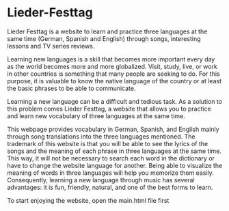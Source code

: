 # Lieder-Festtag

Lieder Festtag is a website to learn and practice three languages at the same time (German, Spanish and English) through songs, interesting lessons and TV series reviews.

Learning new languages is a skill that becomes more important every day as the world becomes more and more globalized. Visit, study, live, or work in other countries is something that many people are seeking to do. For this purpose, it is valuable to know the native language of the country or at least the basic phrases to be able to communicate.  

Learning a new language can be a difficult and tedious task. As a solution to this problem comes Lieder Festtag, a website that allows you to practice and learn new vocabulary of three languages at the same time. 

This webpage provides vocabulary in German, Spanish, and English mainly through song translations into the three languages mentioned. The trademark of this website is that you will be able to see the lyrics of the songs and the meaning of each phrase in three languages at the same time. This way, it will not be necessary to search each word in the dictionary or have to change the website language for another. Being able to visualize the meaning of words in three languages will help you memorize them easily. Consequently, learning a new language through music has several advantages: it is fun, friendly, natural, and one of the best forms to learn.

To start enjoying the website, open the main.html file first
